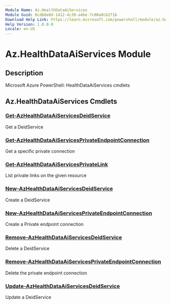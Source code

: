 ```yaml
---
Module Name: Az.HealthDataAiServices
Module Guid: 0cdb6e8d-1412-4c30-a4be-7c08a0cb271b
Download Help Link: https://learn.microsoft.com/powershell/module/az.healthdataaiservices
Help Version: 1.0.0.0
Locale: en-US
---
```


# Az.HealthDataAiServices Module
## Description
Microsoft Azure PowerShell: HealthDataAiServices cmdlets

## Az.HealthDataAiServices Cmdlets
### [Get-AzHealthDataAiServicesDeidService](Get-AzHealthDataAiServicesDeidService.md)
Get a DeidService

### [Get-AzHealthDataAiServicesPrivateEndpointConnection](Get-AzHealthDataAiServicesPrivateEndpointConnection.md)
Get a specific private connection

### [Get-AzHealthDataAiServicesPrivateLink](Get-AzHealthDataAiServicesPrivateLink.md)
List private links on the given resource

### [New-AzHealthDataAiServicesDeidService](New-AzHealthDataAiServicesDeidService.md)
Create a DeidService

### [New-AzHealthDataAiServicesPrivateEndpointConnection](New-AzHealthDataAiServicesPrivateEndpointConnection.md)
Create a Private endpoint connection

### [Remove-AzHealthDataAiServicesDeidService](Remove-AzHealthDataAiServicesDeidService.md)
Delete a DeidService

### [Remove-AzHealthDataAiServicesPrivateEndpointConnection](Remove-AzHealthDataAiServicesPrivateEndpointConnection.md)
Delete the private endpoint connection

### [Update-AzHealthDataAiServicesDeidService](Update-AzHealthDataAiServicesDeidService.md)
Update a DeidService

